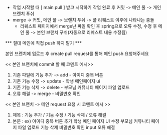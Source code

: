 * 작업 시작할 때 [ main pull ] 받고 시작하기
작업 완료 후 커밋 -> 메인 풀 -> 개인 브랜치 푸쉬
* merge -> 커밋, 메인 풀 -> 브랜치 푸쉬 -> 풀 리퀘스트 이후에 나타나는 충돌
  - 리퀘스트 페이지에서 merge난 파일 확인 후 spring으로 오류 수정, 수정 후 메인 풀 -> 본인 브랜치 푸쉬(자동으로 리퀘스트 내용 수정됨)


*** 절대 메인에 직접 push 하지 말기 ***

본인 브랜치에 업로드 후 create pull request를 통해 메인 push 요청해주세요


<< 본인 브랜치에 commit 할 때 코멘트 예시>>

1. 기존 파일에 기능 추가
   -> add - 아이디 중복 버튼
2. 기존 기능 수정
   -> update - 학생 메인페이지 ui
3. 기존 기능 삭제
   -> delete - 부모님 커뮤니티 페이지 파일 업로드
4. 오류 해결
   -> merge - 비밀번호 확인


<< 본인 브랜치 -> 메인 request 요청 시 코멘트 예시 >>

1. 제목 : 기능 추가 / 기능 수정 / 기능 삭제 / 오류 해결
2. 본문 : ex) 아이디 중복 버튼 추가
             학생 메인 페이지 UI 수정
             부모님 커뮤니티 페이지 파일 업로드 기능 삭제
             비밀번호 확인 input 오류 해결
